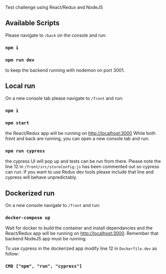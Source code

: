 Test challenge using React/Redux and NodeJS

## Available Scripts

Please navigate to `/back` on the console and run:

### ```npm i``` 
### ```npm run dev``` 
to keep the backend running with nodemon on port 3001.

## Local run

On a new console tab please navigate to `/front` and run:

### ```npm i```
### ```npm start```

the React/Redux app will be running on [http://localhost:3000](http://localhost:3000)
While both front and back are running, you can open a new console tab and run:

### ```npm run cypress```

the cypress UI will pop up and tests can be run from there. 
Please note the line 12 in `/front/src/storeConfig.js` has been commented out so cypress can run. If you want to use Redux dev tools please include that line and cypress will behave unpredictably.

## Dockerized run

On a new console navigate to `/front` and run:

### ```docker-compose up```

Wait for docker to build the container and install dependancies and the React/Redux app will be running on [http://localhost:3000](http://localhost:3000). Remember that backend NodeJS app must be running.

To use cypress in the dockerized app modify line 12 in `Dockerfile.dev` as follow:

### ```CMD ["npm", "run", "cypress"]```


